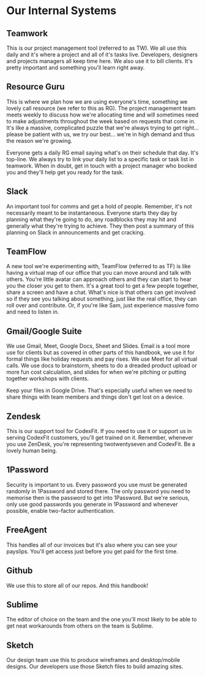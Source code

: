 # Our Internal Systems

## Teamwork

This is our project management tool (referred to as TW). We all use this daily and it's where a project and all of it's tasks live. Developers, designers and projects managers all keep time here. We also use it to bill clients. It's pretty important and something you'll learn right away. 

## Resource Guru

This is where we plan how we are using everyone's time, something we lovely call resource (we refer to this as RG). The project management team meets weekly to discuss how we're allocating time and will sometimes need to make adjustments throughout the week based on requests that come in. It's like a massive, complicated puzzle that we're always trying to get right... please be patient with us, we try our best... we're in high demand and thus the reason we're growing. 

Everyone gets a daily RG email saying what's on their schedule that day. It's top-line. We always try to link your daily list to a specific task or task list in teamwork. When in doubt, get in touch with a project manager who booked you and they'll help get you ready for the task. 

## Slack

An important tool for comms and get a hold of people. Remember, it's not necessarily meant to be instantaneous. Everyone starts they day by planning what they're going to do, any roadblocks they may hit and generally what they're trying to achieve. They then post a summary of this planning on Slack in announcements and get cracking. 

## TeamFlow

A new tool we're experimenting with, TeamFlow (referred to as TF) is like having a virtual map of our office that you can move around and talk with others. You're little avatar can approach others and they can start to hear you the closer you get to them. It's a great tool to get a few people together, share a screen and have a chat. What's nice is that others can get involved so if they see you talking about something, just like the real office, they can roll over and contribute. Or, if you're like Sam, just experience massive fomo and need to listen in. 

## Gmail/Google Suite

We use Gmail, Meet, Google Docs, Sheet and Slides. Email is a tool more use for clients but as covered in other parts of this handbook, we use it for formal things like holiday requests and pay rises. We use Meet for all virtual calls. We use docs to brainstorm, sheets to do a dreaded product upload or more fun cost calculation, and slides for when we're pitching or putting together workshops with clients. 

Keep your files in Google Drive. That's especially useful when we need to share things with team members and things don't get lost on a device. 

## Zendesk

This is our support tool for CodexFit. If you need to use it or support us in serving CodexFit customers, you'll get trained on it. Remember, whenever you use ZenDesk, you're representing twotwentyseven and CodexFit. Be a lovely human being. 

## 1Password

Security is important to us. Every password you use must be generated randomly in 1Password and stored there. The only password you need to memorise then is the password to get into 1Password. But we're serious, only use good passwords you generate in 1Password and whenever possible, enable two-factor authentication. 

## FreeAgent

This handles all of our invoices but it's also where you can see your payslips. You'll get access just before you get paid for the first time. 

## Github

We use this to store all of our repos. And this handbook!

## Sublime

The editor of choice on the team and the one you'll most likely to be able to get neat workarounds from others on the team is Sublime. 

## Sketch

Our design team use this to produce wireframes and desktop/mobile designs. Our developers use those Sketch files to build amazing sites. 
